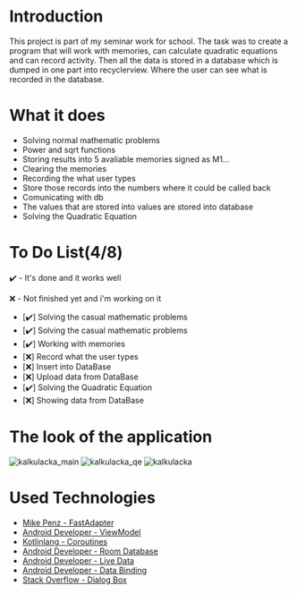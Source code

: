 # Introduction 
This project is part of my seminar work for school. The task was to create a program that will work with memories, can calculate quadratic equations and can record activity. Then all the data is stored in a database which is dumped in one part into recyclerview. Where the user can see what is recorded in the database.

# What it does

- Solving normal mathematic problems
- Power and sqrt functions 
- Storing results into 5 avaliable memories signed as M1...
- Clearing the memories
- Recording the what user types
- Store those records into the numbers where it could be called back
- Comunicating with db
- The values that are stored into values are stored into database
- Solving the Quadratic Equation

# To Do List(4/8)

✔️ - It's done and it works well

❌ - Not finished yet and i'm working on it

- [✔️] Solving the casual mathematic problems
- [✔️] Solving the casual mathematic problems
- [✔️] Working with memories
- [❌] Record what the user types
- [❌] Insert into DataBase
- [❌] Upload data from DataBase
- [✔️] Solving the Quadratic Equation
- [❌] Showing data from DataBase


# The look of the application

![kalkulacka_main](https://user-images.githubusercontent.com/66387359/142734293-655b9c41-c031-4977-82ee-627c82e5e67f.png)
![kalkulacka_qe](https://user-images.githubusercontent.com/66387359/142734294-124ec21e-223c-40a3-863b-df1de64f8605.png)
![kalkulacka](https://user-images.githubusercontent.com/66387359/142734292-5d0706a2-3b9a-4a31-bc51-9658917e78a0.png)

# Used Technologies

- [Mike Penz - FastAdapter](https://github.com/mikepenz/FastAdapter)
- [Android Developer - ViewModel](https://developer.android.com/topic/libraries/architecture/viewmodel?gclid=Cj0KCQiAhf2MBhDNARIsAKXU5GSV4I3_o2ttSyKvOeH-JBWkHOEjRSM2NNg3kORfZWbpYuM7kjc1dHAaArMYEALw_wcB&gclsrc=aw.ds)
- [Kotlinlang - Coroutines](https://kotlinlang.org/docs/coroutines-overview.html)
- [Android Developer - Room Database](https://developer.android.com/training/data-storage/room)
- [Android Developer - Live Data](https://developer.android.com/topic/libraries/architecture/livedata)
- [Android Developer - Data Binding](https://developer.android.com/topic/libraries/data-binding)
- [Stack Overflow - Dialog Box](https://stackoverflow.com/questions/52076779/kotlin-custom-dialog-in-android)















